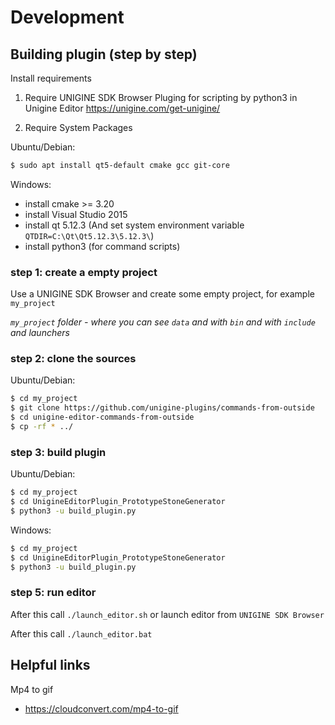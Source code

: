 # Development


## Building plugin (step by step)

Install requirements

1. Require UNIGINE SDK Browser
Pluging for scripting by python3 in Unigine Editor https://unigine.com/get-unigine/


2. Require System Packages

Ubuntu/Debian:
```bash
$ sudo apt install qt5-default cmake gcc git-core
```

Windows:
- install cmake >= 3.20
- install Visual Studio 2015
- install qt 5.12.3 (And set system environment variable `QTDIR=C:\Qt\Qt5.12.3\5.12.3\`)
- install python3 (for command scripts)

### step 1: create a empty project

Use a UNIGINE SDK Browser and create some empty project, for example `my_project`

*`my_project` folder - where you can see `data` and with `bin` and with `include` and launchers*

### step 2: clone the sources

Ubuntu/Debian:
```bash
$ cd my_project
$ git clone https://github.com/unigine-plugins/commands-from-outside
$ cd unigine-editor-commands-from-outside
$ cp -rf * ../
```

### step 3: build plugin

Ubuntu/Debian:
```bash
$ cd my_project
$ cd UnigineEditorPlugin_PrototypeStoneGenerator
$ python3 -u build_plugin.py
```

Windows:
```bash
$ cd my_project
$ cd UnigineEditorPlugin_PrototypeStoneGenerator
$ python3 -u build_plugin.py
```

### step 5: run editor

After this call `./launch_editor.sh` or launch editor from `UNIGINE SDK Browser`

After this call `./launch_editor.bat`


## Helpful links

Mp4 to gif
- https://cloudconvert.com/mp4-to-gif
